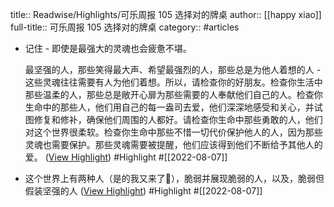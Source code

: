 title:: Readwise/Highlights/可乐周报 105 选择对的牌桌
author:: [[happy xiao]]
full-title:: 可乐周报 105 选择对的牌桌
category:: #articles

- 记住 - 即使是最强大的灵魂也会疲惫不堪。
  
  最坚强的人，那些笑得最大声、希望最强烈的人，那些总是为他人着想的人 - 这些灵魂往往需要有人为他们着想。所以，请检查你的好朋友。检查你生活中那些温柔的人，那些总是敞开心扉为那些需要的人奉献他们自己的人。检查你生命中的那些人，他们用自己的每一盎司去爱，他们深深地感受和关心，并试图修复和修补，确保他们周围的人都好。请检查你生命中那些勇敢的人，他们对这个世界很柔软。检查你生命中那些不惜一切代价保护他人的人，因为那些灵魂也需要保护。那些灵魂需要被提醒，他们应该得到他们不断给予其他人的爱。 ([View Highlight](https://read.readwise.io/read/01g9w3v07ey1v5ysdtnf2vkjey)) #Highlight #[[2022-08-07]]
- 这个世界上有两种人（是的我又来了🤣），脆弱并展现脆弱的人，以及，脆弱但假装坚强的人 ([View Highlight](https://read.readwise.io/read/01g9w3y4w05sxk0vzwb5m6r73s)) #Highlight #[[2022-08-07]]
